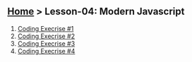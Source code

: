 ## [Home](../../../README.md) > Lesson-04: Modern Javascript

1. [Coding Execrise #1](execrise-1/execrise-1.md)
2. [Coding Execrise #2](execrise-2/execrise-2.md)
3. [Coding Execrise #3](execrise-3/execrise-3.md)
4. [Coding Execrise #4](execrise-3/execrise-4.md)
